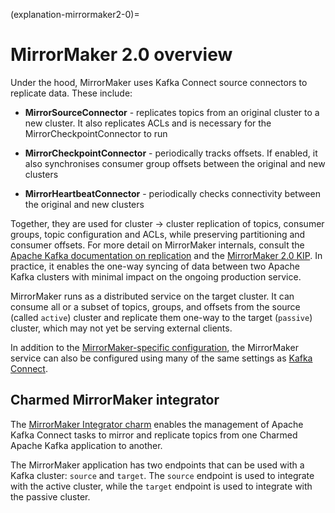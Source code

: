 (explanation-mirrormaker2-0)=
# MirrorMaker 2.0 overview

Under the hood, MirrorMaker uses Kafka Connect source connectors to replicate data. These include:

- **MirrorSourceConnector** - replicates topics from an original cluster to a new cluster. It also replicates ACLs and is necessary for the MirrorCheckpointConnector to run

- **MirrorCheckpointConnector** - periodically tracks offsets. If enabled, it also synchronises consumer group offsets between the original and new clusters

- **MirrorHeartbeatConnector** - periodically checks connectivity between the original and new clusters

Together, they are used for cluster -> cluster replication of topics, consumer groups, topic configuration and ACLs, while preserving partitioning and consumer offsets. For more detail on MirrorMaker internals, consult the [Apache Kafka documentation on replication](https://kafka.apache.org/39/documentation.html#georeplication-overview) and the [MirrorMaker 2.0 KIP](https://cwiki.apache.org/confluence/display/KAFKA/KIP-382%3A+MirrorMaker+2.0). In practice, it enables the one-way syncing of data between two Apache Kafka clusters with minimal impact on the ongoing production service.

MirrorMaker runs as a distributed service on the target cluster. It can consume all or a subset of topics, groups, and offsets from the source (called `active`) cluster and replicate them one-way to the target (`passive`) cluster, which may not yet be serving external clients.

In addition to the [MirrorMaker-specific configuration](https://kafka.apache.org/documentation/#mirrormakerconfigs), the MirrorMaker service can also be configured using many of the same settings as [Kafka Connect](https://kafka.apache.org/documentation/#connectconfigs).

## Charmed MirrorMaker integrator

The [MirrorMaker Integrator charm](https://charmhub.io/mirrormaker-connect-integrator) enables the management of Apache Kafka Connect tasks to mirror and replicate topics from one Charmed Apache Kafka application to another.

The MirrorMaker application has two endpoints that can be used with a Kafka cluster: `source` and `target`. The `source` endpoint is used to integrate with the active cluster, while the `target` endpoint is used to integrate with the passive cluster.
